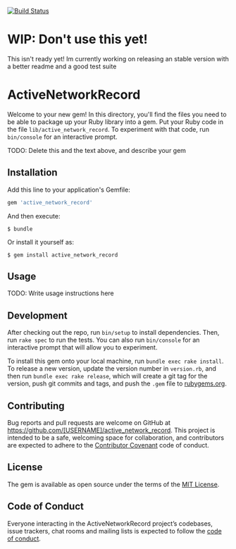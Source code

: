 [![Build Status](https://travis-ci.org/hdf1986/active_network_record.svg?branch=master)](https://travis-ci.org/hdf1986/active_network_record)

# WIP: Don't use this yet!
This isn't ready yet! Im currently working on releasing an stable version with a better readme and a good test suite

# ActiveNetworkRecord

Welcome to your new gem! In this directory, you'll find the files you need to be able to package up your Ruby library into a gem. Put your Ruby code in the file `lib/active_network_record`. To experiment with that code, run `bin/console` for an interactive prompt.

TODO: Delete this and the text above, and describe your gem

## Installation

Add this line to your application's Gemfile:

```ruby
gem 'active_network_record'
```

And then execute:

    $ bundle

Or install it yourself as:

    $ gem install active_network_record

## Usage

TODO: Write usage instructions here

## Development

After checking out the repo, run `bin/setup` to install dependencies. Then, run `rake spec` to run the tests. You can also run `bin/console` for an interactive prompt that will allow you to experiment.

To install this gem onto your local machine, run `bundle exec rake install`. To release a new version, update the version number in `version.rb`, and then run `bundle exec rake release`, which will create a git tag for the version, push git commits and tags, and push the `.gem` file to [rubygems.org](https://rubygems.org).

## Contributing

Bug reports and pull requests are welcome on GitHub at https://github.com/[USERNAME]/active_network_record. This project is intended to be a safe, welcoming space for collaboration, and contributors are expected to adhere to the [Contributor Covenant](http://contributor-covenant.org) code of conduct.

## License

The gem is available as open source under the terms of the [MIT License](https://opensource.org/licenses/MIT).

## Code of Conduct

Everyone interacting in the ActiveNetworkRecord project’s codebases, issue trackers, chat rooms and mailing lists is expected to follow the [code of conduct](https://github.com/[USERNAME]/active_network_record/blob/master/CODE_OF_CONDUCT.md).
